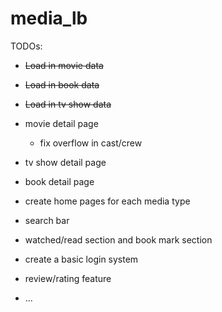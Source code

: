 # media_lb
TODOs:
- ~~Load in movie data~~
- ~~Load in book data~~
- ~~Load in tv show data~~
- movie detail page
  - fix overflow in cast/crew 
- tv show detail page
- book detail page
- create home pages for each media type

- search bar
- watched/read section and book mark section
- create a basic login system
- review/rating feature
- ...
